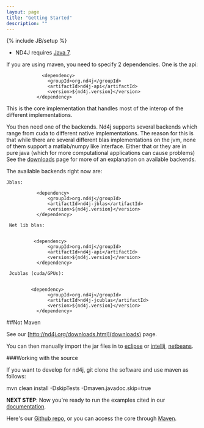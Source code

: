 ```yaml
---
layout: page
title: "Getting Started"
description: ""
---
```

{% include JB/setup %}

* ND4J requires [Java 7](http://www.oracle.com/technetwork/java/javase/downloads/jdk7-downloads-1880260.html).


If you are using maven, you need to specify 2 dependencies. One is the api:
                
                 <dependency>
                   <groupId>org.nd4j</groupId>
                   <artifactId>nd4j-api</artifactId>
                   <version>${nd4j.version}</version>
               </dependency>
             
  This is the core implementation that handles most of the interop of the different implementations.
  
  You then need one of the backends.  Nd4j supports several backends which range from cuda to different native implementations. The reason for this is that while there are several different blas implementations on the jvm, none of them support a matlab/numpy like interface. Either that or they are in pure java (which for more computational applications can cause problems) See the [downloads](http://nd4j.org/downloads.html) page for more of an explanation on available backends.
  
 The available backends right now are:
    
    Jblas: 
    
               <dependency>
                   <groupId>org.nd4j</groupId>
                   <artifactId>nd4j-jblas</artifactId>
                   <version>${nd4j.version}</version>
               </dependency>
  
     Net lib blas:
      
      
              <dependency>
                   <groupId>org.nd4j</groupId>
                   <artifactId>nd4j-api</artifactId>
                   <version>${nd4j.version}</version>
               </dependency>
      
     Jcublas (cuda/GPUs):
     
     
             <dependency>
                   <groupId>org.nd4j</groupId>
                   <artifactId>nd4j-jcublas</artifactId>
                   <version>${nd4j.version}</version>
               </dependency>
  
  

##Not Maven

See our [http://nd4j.org/downloads.html](downloads) page.

You can then manually import the jar files in to [eclipse](http://stackoverflow.com/questions/3280353/how-to-import-a-jar-in-eclipse) or [intellij](http://stackoverflow.com/questions/1051640/correct-way-to-add-lib-jar-to-an-intellij-idea-project), [netbeans](http://gpraveenkumar.wordpress.com/2009/06/17/abc-to-import-a-jar-file-in-netbeans-6-5/).



###Working with the source

If you want to develop for nd4j, git clone the software and use maven as follows:

mvn clean install -DskipTests -Dmaven.javadoc.skip=true


**NEXT STEP**: Now you're ready to run the examples cited in our [documentation](../elementwise.html).

Here's our [Github repo](https://github.com/SkymindIO/nd4j), or you can access the core through [Maven](http://maven.apache.org/download.cgi).
